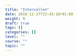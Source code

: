```yaml
---
title: "Intervallen"
date: 2018-12-27T23:43:18+01:00
weight: 9
draft: true
tags: []
categories: []
level: ""
course: ""
topic: ""
---
```


